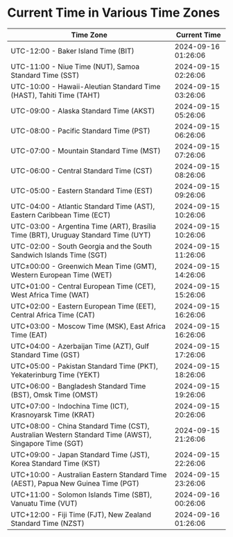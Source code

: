 # Current Time in Various Time Zones

| Time Zone | Current Time |
|-----------|--------------|
| UTC-12:00 - Baker Island Time (BIT) | 2024-09-16 01:26:06 |
| UTC-11:00 - Niue Time (NUT), Samoa Standard Time (SST) | 2024-09-15 02:26:06 |
| UTC-10:00 - Hawaii-Aleutian Standard Time (HAST), Tahiti Time (TAHT) | 2024-09-15 03:26:06 |
| UTC-09:00 - Alaska Standard Time (AKST) | 2024-09-15 05:26:06 |
| UTC-08:00 - Pacific Standard Time (PST) | 2024-09-15 06:26:06 |
| UTC-07:00 - Mountain Standard Time (MST) | 2024-09-15 07:26:06 |
| UTC-06:00 - Central Standard Time (CST) | 2024-09-15 08:26:06 |
| UTC-05:00 - Eastern Standard Time (EST) | 2024-09-15 09:26:06 |
| UTC-04:00 - Atlantic Standard Time (AST), Eastern Caribbean Time (ECT) | 2024-09-15 10:26:06 |
| UTC-03:00 - Argentina Time (ART), Brasília Time (BRT), Uruguay Standard Time (UYT) | 2024-09-15 10:26:06 |
| UTC-02:00 - South Georgia and the South Sandwich Islands Time (SGT) | 2024-09-15 11:26:06 |
| UTC±00:00 - Greenwich Mean Time (GMT), Western European Time (WET) | 2024-09-15 14:26:06 |
| UTC+01:00 - Central European Time (CET), West Africa Time (WAT) | 2024-09-15 15:26:06 |
| UTC+02:00 - Eastern European Time (EET), Central Africa Time (CAT) | 2024-09-15 16:26:06 |
| UTC+03:00 - Moscow Time (MSK), East Africa Time (EAT) | 2024-09-15 16:26:06 |
| UTC+04:00 - Azerbaijan Time (AZT), Gulf Standard Time (GST) | 2024-09-15 17:26:06 |
| UTC+05:00 - Pakistan Standard Time (PKT), Yekaterinburg Time (YEKT) | 2024-09-15 18:26:06 |
| UTC+06:00 - Bangladesh Standard Time (BST), Omsk Time (OMST) | 2024-09-15 19:26:06 |
| UTC+07:00 - Indochina Time (ICT), Krasnoyarsk Time (KRAT) | 2024-09-15 20:26:06 |
| UTC+08:00 - China Standard Time (CST), Australian Western Standard Time (AWST), Singapore Time (SGT) | 2024-09-15 21:26:06 |
| UTC+09:00 - Japan Standard Time (JST), Korea Standard Time (KST) | 2024-09-15 22:26:06 |
| UTC+10:00 - Australian Eastern Standard Time (AEST), Papua New Guinea Time (PGT) | 2024-09-15 23:26:06 |
| UTC+11:00 - Solomon Islands Time (SBT), Vanuatu Time (VUT) | 2024-09-16 00:26:06 |
| UTC+12:00 - Fiji Time (FJT), New Zealand Standard Time (NZST) | 2024-09-16 01:26:06 |

